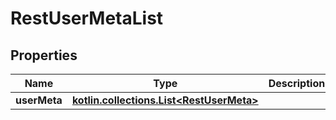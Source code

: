 
# RestUserMetaList

## Properties
| Name | Type | Description | Notes |
| ------------ | ------------- | ------------- | ------------- |
| **userMeta** | [**kotlin.collections.List&lt;RestUserMeta&gt;**](RestUserMeta.md) |  |  [optional] |
